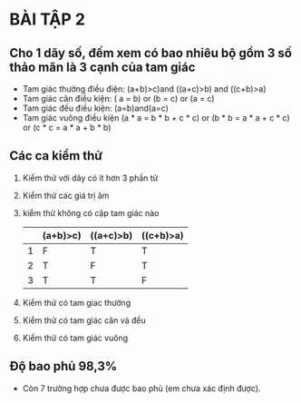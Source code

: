 # BÀI TẬP 2
## Cho 1 dãy số, đếm xem có bao nhiêu bộ gồm 3 số thảo mãn là 3 cạnh của tam giác
+ Tam giác thường điều điện: (a+b)>c)and ((a+c)>b) and ((c+b)>a)
+ Tam giác cân điều kiện: ( a = b) or (b = c) or (a = c)
+ Tam giác đếu điều kiện: (a=b)and(a=c)
+ Tam giác vuông điều kiện (a * a = b * b + c * c) or (b * b = a * a + c * c) or (c * c = a * a + b * b)

## Các ca kiểm thử

1. Kiểm thử với dãy có ít hơn 3 phần tử
2. Kiểm thử các giá trị âm
3. kiểm thử không có cặp tam giác nào 

    |   |  (a+b)>c) | ((a+c)>b) |((c+b)>a)|
    |---|-----------|-----------|---------|
    | 1 |     F     |    T      |    T    |
    | 2 |     T     |    F      |    T    |
    | 3 |     T     |    T      |    F    |
    
4. Kiểm thử có tam giac thường
5. Kiểm thử có tam giác cân và đều
6. Kiểm thử có tam giác vuông

## Độ bao phủ 98,3% 
+ Còn 7 trường hợp chưa được bao phủ (em chưa xác định được).
